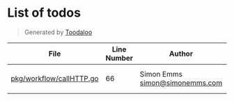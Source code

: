 # List of todos

> Generated by [Toodaloo](https://toodaloo.dev)

| File | Line Number | Author | Message |
| --- | --- | --- | --- |
| [pkg/workflow/callHTTP.go](pkg/workflow/callHTTP.go#L66) | 66 | Simon Emms <simon@simonemms.com> | configure the timeout |
